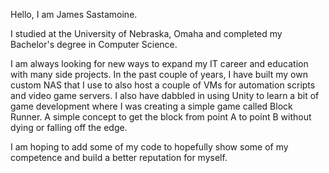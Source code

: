 Hello, I am James Sastamoine.

I studied at the University of Nebraska, Omaha and completed my Bachelor's degree in Computer Science.

I am always looking for new ways to expand my IT career and education with many side projects. In the past couple of years, I have built my own custom NAS
that I use to also host a couple of VMs for automation scripts and video game servers. I also have dabbled in using Unity to learn a bit of game development
where I was creating a simple game called Block Runner. A simple concept to get the block from point A to point B without dying or falling off the edge.

I am hoping to add some of my code to hopefully show some of my competence and build a better reputation for myself.
